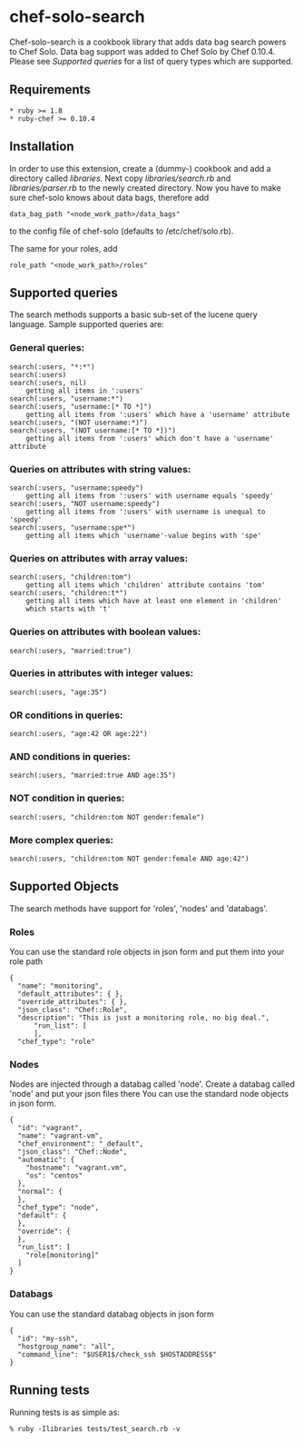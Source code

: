 # chef-solo-search

Chef-solo-search is a cookbook library that adds data bag search powers
to Chef Solo. Data bag support was added to Chef Solo by Chef 0.10.4.
Please see *Supported queries* for a list of query types which are supported.

## Requirements

    * ruby >= 1.8
    * ruby-chef >= 0.10.4

## Installation

In order to use this extension, create a (dummy-) cookbook and add a directory
called *libraries*. Next copy *libraries/search.rb* and *libraries/parser.rb* to the newly created directory.
Now you have to make sure chef-solo knows about data bags, therefore add

    data_bag_path "<node_work_path>/data_bags"

to the config file of chef-solo (defaults to /etc/chef/solo.rb).

The same for your roles, add

    role_path "<node_work_path>/roles"

## Supported queries

The search methods supports a basic sub-set of the lucene query language.
Sample supported queries are:

### General queries:

    search(:users, "*:*")
    search(:users)
    search(:users, nil)
        getting all items in ':users'
    search(:users, "username:*")
    search(:users, "username:[* TO *]")
        getting all items from ':users' which have a 'username' attribute
    search(:users, "(NOT username:*)")
    search(:users, "(NOT username:[* TO *])")
        getting all items from ':users' which don't have a 'username' attribute

### Queries on attributes with string values:

    search(:users, "username:speedy")
        getting all items from ':users' with username equals 'speedy'
    search(:users, "NOT username:speedy")
        getting all items from ':users' with username is unequal to 'speedy'
    search(:users, "username:spe*")
        getting all items which 'username'-value begins with 'spe'

### Queries on attributes with array values:

    search(:users, "children:tom")
        getting all items which 'children' attribute contains 'tom'
    search(:users, "children:t*")
        getting all items which have at least one element in 'children'
        which starts with 't'

### Queries on attributes with boolean values:

    search(:users, "married:true")

### Queries in attributes with integer values:

    search(:users, "age:35")

### OR conditions in queries:

    search(:users, "age:42 OR age:22")

### AND conditions in queries:

    search(:users, "married:true AND age:35")

### NOT condition in queries:

    search(:users, "children:tom NOT gender:female")

### More complex queries:

    search(:users, "children:tom NOT gender:female AND age:42")


## Supported Objects
The search methods have support for 'roles', 'nodes' and 'databags'.

### Roles
You can use the standard role objects in json form and put them into your role path

    {
      "name": "monitoring",
      "default_attributes": { },
      "override_attributes": { },
      "json_class": "Chef::Role",
      "description": "This is just a monitoring role, no big deal.",
          "run_list": [
          ],
      "chef_type": "role"


### Nodes
Nodes are injected through a databag called 'node'.  Create a databag called 'node' and put your json files there
You can use the standard node objects in json form.

    {
      "id": "vagrant",
      "name": "vagrant-vm",
      "chef_environment": "_default",
      "json_class": "Chef::Node",
      "automatic": {
        "hostname": "vagrant.vm",
        "os": "centos"
      },
      "normal": {
      },
      "chef_type": "node",
      "default": {
      },
      "override": {
      },
      "run_list": [
        "role[monitoring]"
      ]
    }

### Databags
You can use the standard databag objects in json form

    {
      "id": "my-ssh",
      "hostgroup_name": "all",
      "command_line": "$USER1$/check_ssh $HOSTADDRESS$"
    }

## Running tests

Running tests is as simple as:

    % ruby -Ilibraries tests/test_search.rb -v
